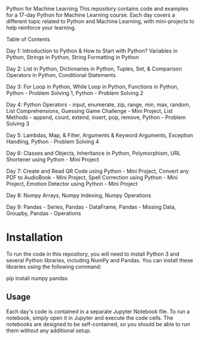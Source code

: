 Python for Machine Learning
This repository contains code and examples for a 17-day Python for Machine Learning course. Each day covers a different topic related to Python and Machine Learning, with mini-projects to help reinforce your learning.

Table of Contents

Day 1: Introduction to Python & How to Start with Python? Variables in Python, Strings in Python, String Formatting in Python

Day 2: List in Python, Dictionaries in Python, Tuples, Set, & Comparison Operators in Python, Conditional Statements

Day 3: For Loop in Python, While Loop in Python, Functions in Python, Python - Problem Solving 1, Python - Problem Solving 2

Day 4: Python Operators - input, enumerate, zip, range, min, max, random, List Comprehensions, Guessing Game Challenge - Mini Project, List Methods - append, count, extend, insert, pop, remove, Python - Problem Solving 3

Day 5: Lambdas, Map, & Filter, Arguments & Keyword Arguments, Exception Handling, Python - Problem Solving 4

Day 6: Classes and Objects, Inheritance in Python, Polymorphism, URL Shortener using Python - Mini Project

Day 7: Create and Read QR Code using Python - Mini Project, Convert any PDF to AudioBook - Mini Project, Spell Correction using Python - Mini Project, Emotion Detector using Python - Mini Project

Day 8: Numpy Arrays, Numpy Indexing, Numpy Operations

Day 9: Pandas - Series, Pandas - DataFrame, Pandas - Missing Data, Groupby, Pandas - Operations
# Installation
To run the code in this repository, you will need to install Python 3 and several Python libraries, including NumPy and Pandas. You can install these libraries using the following command:


pip install numpy pandas

## Usage
Each day's code is contained in a separate Jupyter Notebook file. To run a notebook, simply open it in Jupyter and execute the code cells. The notebooks are designed to be self-contained, so you should be able to run them without any additional setup.
